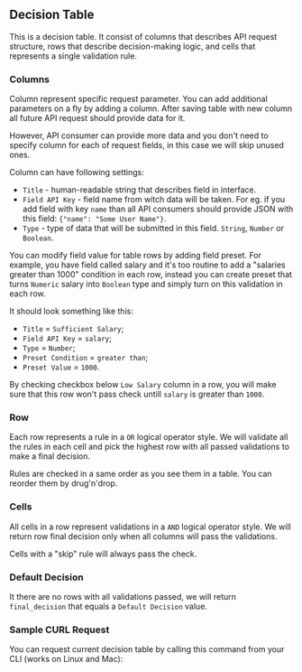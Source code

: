 ## Decision Table

This is a decision table. It consist of columns that describes API request structure, rows that describe decision-making logic, and cells that represents a single validation rule.

### Columns

Column represent specific request parameter. You can add additional parameters on a fly by adding a column. After saving table with new column all future API request should provide data for it. 

However, API consumer can provide more data and you don't need to specify column for each of request fields, in this case we will skip unused ones.

Column can have following settings:

- ```Title``` - human-readable string that describes field in interface.
- ```Field API Key``` - field name from witch data will be taken. For eg. if you add field with key ```name``` than all API consumers should provide JSON with this field: ```{"name": "Some User Name"}```.
- ```Type``` - type of data that will be submitted in this field. ```String```, ```Number``` or ```Boolean```.

You can modify field value for table rows by adding field preset. For example, you have field called salary and it's too routine to add a "salaries greater than 1000" condition in each row, instead you can create preset that turns ```Numeric``` salary into ```Boolean``` type and simply turn on this validation in each row.

It should look something like this:

- ```Title``` = ```Sufficient Salary```;
- ```Field API Key``` = ```salary```;
- ```Type``` = ```Number```;
- ```Preset Condition``` = ```greater than```;
- ```Preset Value``` = ```1000```.

By checking checkbox below ```Low Salary```  column in a row, you will make sure that this row won't pass check untill ```salary``` is greater than ```1000```.

### Row

Each row represents a rule in a ```OR``` logical operator style. We will validate all the rules in each cell and pick the highest row with all passed validations to make a final decision.

Rules are checked in a same order as you see them in a table. You can reorder them by drug'n'drop.

### Cells

All cells in a row represent validations in a ```AND``` logical operator style. We will return row final decision only when all columns will pass the validations.

Cells with a "skip" rule will always pass the check.

### Default Decision

It there are no rows with all validations passed, we will return ```final_decision``` that equals a ```Default Decision``` value.

### Sample CURL Request

You can request current decision table by calling this command from your CLI (works on Linux and Mac):
